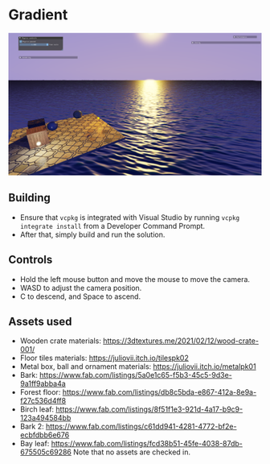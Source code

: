 # Gradient

![Screenshot](screenshot.png)
 
## Building
- Ensure that `vcpkg` is integrated with Visual Studio by running `vcpkg integrate install` from a Developer Command Prompt. 
- After that, simply build and run the solution.

## Controls
- Hold the left mouse button and move the mouse to move the camera.
- WASD to adjust the camera position. 
- C to descend, and Space to ascend. 

## Assets used
- Wooden crate materials: https://3dtextures.me/2021/02/12/wood-crate-001/  
- Floor tiles materials: https://juliovii.itch.io/tilespk02  
- Metal box, ball and ornament materials: https://juliovii.itch.io/metalpk01  
- Bark: https://www.fab.com/listings/5a0e1c65-f5b3-45c5-9d3e-9a1ff9abba4a
- Forest floor: https://www.fab.com/listings/db8c5bda-e867-412a-8e9a-f27c536d4ff8
- Birch leaf: https://www.fab.com/listings/8f51f1e3-921d-4a17-b9c9-123a494584bb
- Bark 2: https://www.fab.com/listings/c61dd941-4281-4772-bf2e-ecbfdbb6e676
- Bay leaf: https://www.fab.com/listings/fcd38b51-45fe-4038-87db-675505c69286
Note that no assets are checked in.